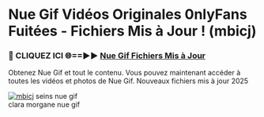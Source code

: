 # Nue Gif Vidéos Originales 0nlyFans Fuitées - Fichiers Mis à Jour ! (mbicj)

<h3>🔴 CLIQUEZ ICI 🌐==►► <a href="https://tinyurl.com/2pmr4ezf" rel="nofollow">Nue Gif Fichiers Mis à Jour</a></h3>

Obtenez Nue Gif et tout le contenu. Vous pouvez maintenant accéder à toutes les vidéos et photos de Nue Gif. Nouveaux fichiers mis à jour 2025

[![mbicj](https://i.imgur.com/6SNvagu.gif)](https://tinyurl.com/2pmr4ezf)
seins nue gif<br>
clara morgane nue gif